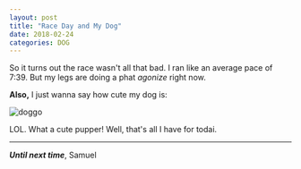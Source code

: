 ```yaml
---
layout: post
title: "Race Day and My Dog"
date: 2018-02-24
categories: DOG
---
```


So it turns out the race wasn't all that bad. I ran like an average pace of 7:39. But my legs are doing a phat *agonize* right now. 

**Also,** I just wanna say how cute my dog is:

![doggo][legs]

LOL. What a cute pupper! Well, that's all I have for todai.

-----------

***Until next time***, Samuel

[legs]: https://lh3.googleusercontent.com/NBU8SKCbg00V0---cvsf-8LA1CDs7PZCGpAIpTlsq-U36mY5WBjaSzvtx1XBKuCAa0ECyhs=s128 "wow"
